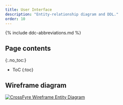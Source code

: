 ```yaml
---
title: User Interface
description: "Entity-relationship diagram and DDL."
order: 10
---
```


{% include ddc-abbreviations.md %}

## Page contents
{:.no_toc:}

- ToC
{:toc}

## Wireframe diagram

[![CrossFyre Wireframe Entity Diagram](img/CrossFyre-Wireframe.svg)](pdf/CrossFyre-Wireframe.pdf)